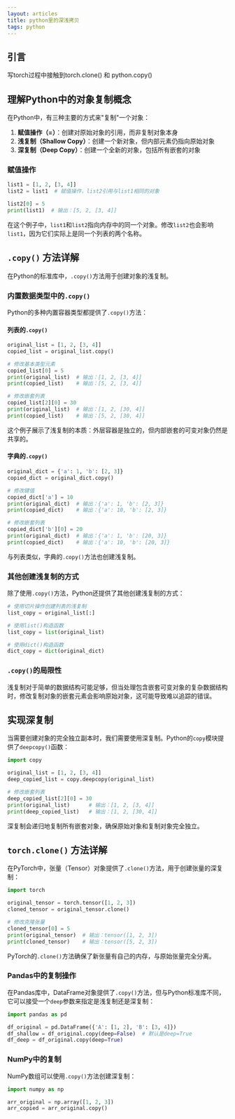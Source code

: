 ```yaml
---
layout: articles
title: python里的深浅拷贝
tags: python
---
```


## 引言

写torch过程中接触到torch.clone() 和 python.copy()
## 理解Python中的对象复制概念

在Python中，有三种主要的方式来"复制"一个对象：

1. **赋值操作（=）**：创建对原始对象的引用，而非复制对象本身
2. **浅复制（Shallow Copy）**：创建一个新对象，但内部元素仍指向原始对象
3. **深复制（Deep Copy）**：创建一个全新的对象，包括所有嵌套的对象

### 赋值操作

```python
list1 = [1, 2, [3, 4]]
list2 = list1  # 赋值操作，list2引用与list1相同的对象

list2[0] = 5
print(list1)  # 输出：[5, 2, [3, 4]]
```

在这个例子中，`list1`和`list2`指向内存中的同一个对象。修改`list2`也会影响`list1`，因为它们实际上是同一个列表的两个名称。

## `.copy()` 方法详解

在Python的标准库中，`.copy()`方法用于创建对象的浅复制。

### 内置数据类型中的`.copy()`

Python的多种内置容器类型都提供了`.copy()`方法：

#### 列表的`.copy()`

```python
original_list = [1, 2, [3, 4]]
copied_list = original_list.copy()

# 修改基本类型元素
copied_list[0] = 5
print(original_list)  # 输出：[1, 2, [3, 4]]
print(copied_list)    # 输出：[5, 2, [3, 4]]

# 修改嵌套列表
copied_list[2][0] = 30
print(original_list)  # 输出：[1, 2, [30, 4]]
print(copied_list)    # 输出：[5, 2, [30, 4]]
```

这个例子展示了浅复制的本质：外层容器是独立的，但内部嵌套的可变对象仍然是共享的。

#### 字典的`.copy()`

```python
original_dict = {'a': 1, 'b': [2, 3]}
copied_dict = original_dict.copy()

# 修改键值
copied_dict['a'] = 10
print(original_dict)  # 输出：{'a': 1, 'b': [2, 3]}
print(copied_dict)    # 输出：{'a': 10, 'b': [2, 3]}

# 修改嵌套列表
copied_dict['b'][0] = 20
print(original_dict)  # 输出：{'a': 1, 'b': [20, 3]}
print(copied_dict)    # 输出：{'a': 10, 'b': [20, 3]}
```

与列表类似，字典的`.copy()`方法也创建浅复制。

### 其他创建浅复制的方式

除了使用`.copy()`方法，Python还提供了其他创建浅复制的方式：

```python
# 使用切片操作创建列表的浅复制
list_copy = original_list[:]

# 使用list()构造函数
list_copy = list(original_list)

# 使用dict()构造函数
dict_copy = dict(original_dict)
```

### `.copy()`的局限性

浅复制对于简单的数据结构可能足够，但当处理包含嵌套可变对象的复杂数据结构时，修改复制对象的嵌套元素会影响原始对象，这可能导致难以追踪的错误。

## 实现深复制

当需要创建对象的完全独立副本时，我们需要使用深复制。Python的`copy`模块提供了`deepcopy()`函数：

```python
import copy

original_list = [1, 2, [3, 4]]
deep_copied_list = copy.deepcopy(original_list)

# 修改嵌套列表
deep_copied_list[2][0] = 30
print(original_list)      # 输出：[1, 2, [3, 4]]
print(deep_copied_list)   # 输出：[1, 2, [30, 4]]
```

深复制会递归地复制所有嵌套对象，确保原始对象和复制对象完全独立。

## `torch.clone()` 方法详解



在PyTorch中，张量（Tensor）对象提供了`.clone()`方法，用于创建张量的深复制：

```python
import torch

original_tensor = torch.tensor([1, 2, 3])
cloned_tensor = original_tensor.clone()

# 修改克隆张量
cloned_tensor[0] = 5
print(original_tensor)  # 输出：tensor([1, 2, 3])
print(cloned_tensor)    # 输出：tensor([5, 2, 3])
```

PyTorch的`.clone()`方法确保了新张量有自己的内存，与原始张量完全分离。

### Pandas中的复制操作

在Pandas库中，DataFrame对象提供了`.copy()`方法，但与Python标准库不同，它可以接受一个`deep`参数来指定是浅复制还是深复制：

```python
import pandas as pd

df_original = pd.DataFrame({'A': [1, 2], 'B': [3, 4]})
df_shallow = df_original.copy(deep=False)  # 默认是deep=True
df_deep = df_original.copy(deep=True)
```

### NumPy中的复制

NumPy数组可以使用`.copy()`方法创建深复制：

```python
import numpy as np

arr_original = np.array([1, 2, 3])
arr_copied = arr_original.copy()
```